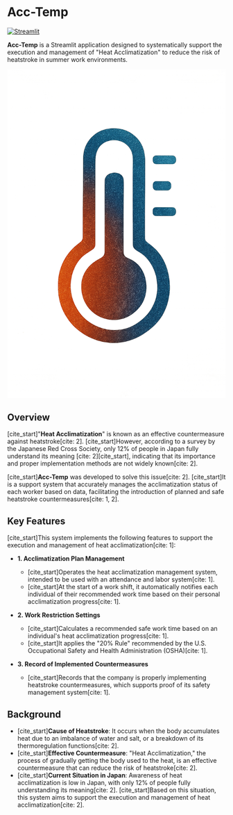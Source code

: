 # Acc-Temp

[![Streamlit](https://static.streamlit.io/badges/streamlit_badge_black_white.svg)](https://streamlit.io/)

**Acc-Temp** is a Streamlit application designed to systematically support the execution and management of "Heat Acclimatization" to reduce the risk of heatstroke in summer work environments.

![Acc-Temp App Screenshot](./images/our_logo.png)

## Overview

[cite_start]"**Heat Acclimatization**" is known as an effective countermeasure against heatstroke[cite: 2]. [cite_start]However, according to a survey by the Japanese Red Cross Society, only 12% of people in Japan fully understand its meaning [cite: 2][cite_start], indicating that its importance and proper implementation methods are not widely known[cite: 2].

[cite_start]**Acc-Temp** was developed to solve this issue[cite: 2]. [cite_start]It is a support system that accurately manages the acclimatization status of each worker based on data, facilitating the introduction of planned and safe heatstroke countermeasures[cite: 1, 2].

## Key Features

[cite_start]This system implements the following features to support the execution and management of heat acclimatization[cite: 1]:

-   **1. Acclimatization Plan Management**
    -   [cite_start]Operates the heat acclimatization management system, intended to be used with an attendance and labor system[cite: 1].
    -   [cite_start]At the start of a work shift, it automatically notifies each individual of their recommended work time based on their personal acclimatization progress[cite: 1].

-   **2. Work Restriction Settings**
    -   [cite_start]Calculates a recommended safe work time based on an individual's heat acclimatization progress[cite: 1].
    -   [cite_start]It applies the "20% Rule" recommended by the U.S. Occupational Safety and Health Administration (OSHA)[cite: 1].

-   **3. Record of Implemented Countermeasures**
    -   [cite_start]Records that the company is properly implementing heatstroke countermeasures, which supports proof of its safety management system[cite: 1].

## Background

-   [cite_start]**Cause of Heatstroke**: It occurs when the body accumulates heat due to an imbalance of water and salt, or a breakdown of its thermoregulation functions[cite: 2].
-   [cite_start]**Effective Countermeasure**: "Heat Acclimatization," the process of gradually getting the body used to the heat, is an effective countermeasure that can reduce the risk of heatstroke[cite: 2].
-   [cite_start]**Current Situation in Japan**: Awareness of heat acclimatization is low in Japan, with only 12% of people fully understanding its meaning[cite: 2]. [cite_start]Based on this situation, this system aims to support the execution and management of heat acclimatization[cite: 2].